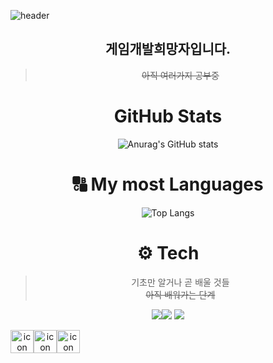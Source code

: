 
![header](https://capsule-render.vercel.app/api?type=cylinder&height=200&color=5cffd1&text=jes0321's%20Profile&textBg=false&fontColor=000000&fontAlign=50&animation=blinking&rotate=0)


<div align=center>

## 게임개발희망자입니다.
>~~아직 여러가지 공부중~~

# GitHub Stats
![Anurag's GitHub stats](https://github-readme-stats.vercel.app/api?username=jes0321&show_icons=true&theme=holi)

# 🔠 My most Languages
![Top Langs](https://github-readme-stats.vercel.app/api/top-langs/?username=jes0321&layout=compact&theme=holi)



# ⚙️ Tech
>기초만 알거나 곧 배울 것들<br>
~~아직 배워가는 단계~~

<div align = "center">

<img src="https://img.shields.io/badge/unity-000000?logo=unity"><img src="https://img.shields.io/badge/unrealengine-0E1128?logo=unrealengine">
<img src="https://img.shields.io/badge/github-181717?logo=github">


<div style="display: flex; align-items: flex-start;"><img src="https://techstack-generator.vercel.app/cpp-icon.svg" alt="icon" width="37" height="37" /><img src="https://techstack-generator.vercel.app/csharp-icon.svg" alt="icon" width="37" height="37" /><img src="https://techstack-generator.vercel.app/python-icon.svg" alt="icon" width="37" height="37" /></div>

